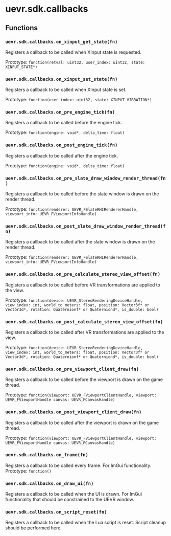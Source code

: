 # uevr.sdk.callbacks

## Functions

### `uevr.sdk.callbacks.on_xinput_get_state(fn)`
Registers a callback to be called when XInput state is requested.

Prototype: `function(retval: uint32, user_index: uint32, state: XINPUT_STATE*)`

### `uevr.sdk.callbacks.on_xinput_set_state(fn)`

Registers a callback to be called when XInput state is set.

Prototype: `function(user_index: uint32, state: XINPUT_VIBRATION*)`

### `uevr.sdk.callbacks.on_pre_engine_tick(fn)`

Registers a callback to be called before the engine tick.

Prototype: `function(engine: void*, delta_time: float)`

### `uevr.sdk.callbacks.on_post_engine_tick(fn)`

Registers a callback to be called after the engine tick.

Prototype: `function(engine: void*, delta_time: float)`

### `uevr.sdk.callbacks.on_pre_slate_draw_window_render_thread(fn)`

Registers a callback to be called before the slate window is drawn on the render thread.

Prototype: `function(renderer: UEVR_FSlateRHIRendererHandle, viewport_info: UEVR_FViewportInfoHandle)`

### `uevr.sdk.callbacks.on_post_slate_draw_window_render_thread(fn)`

Registers a callback to be called after the slate window is drawn on the render thread.

Prototype: `function(renderer: UEVR_FSlateRHIRendererHandle, viewport_info: UEVR_FViewportInfoHandle)`

### `uevr.sdk.callbacks.on_pre_calculate_stereo_view_offset(fn)`

Registers a callback to be called before VR transformations are applied to the view.

Prototype: `function(device: UEVR_StereoRenderingDeviceHandle, view_index: int, world_to_meters: float, position: Vector3f* or Vector3d*, rotation: Quaternionf* or Quaterniond*, is_double: bool)`

### `uevr.sdk.callbacks.on_post_calculate_stereo_view_offset(fn)`

Registers a callback to be called after VR transformations are applied to the view.

Prototype: `function(device: UEVR_StereoRenderingDeviceHandle, view_index: int, world_to_meters: float, position: Vector3f* or Vector3d*, rotation: Quaternionf* or Quaterniond*, is_double: bool)`

### `uevr.sdk.callbacks.on_pre_viewport_client_draw(fn)`  

Registers a callback to be called before the viewport is drawn on the game thread.

Prototype: `function(viewport: UEVR_FViewportClientHandle, viewport: UEVR_FViewportHandle canvas: UEVR_FCanvasHandle)`

### `uevr.sdk.callbacks.on_post_viewport_client_draw(fn)`

Registers a callback to be called after the viewport is drawn on the game thread.

Prototype: `function(viewport: UEVR_FViewportClientHandle, viewport: UEVR_FViewportHandle canvas: UEVR_FCanvasHandle)`

### `uevr.sdk.callbacks.on_frame(fn)`

Registers a callback to be called every frame. For ImGui functionality.
Prototype: `function()`

### `uevr.sdk.callbacks.on_draw_ui(fn)`

Registers a callback to be called when the UI is drawn. For ImGui functionality that should be constrained to the UEVR window.

### `uevr.sdk.callbacks.on_script_reset(fn)`

Registers a callback to be called when the Lua script is reset. Script cleanup should be performed here.